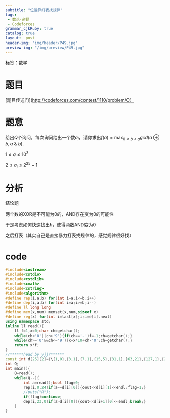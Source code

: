 ```yaml
---
subtitle: "位运算打表找规律"
tags: 
 - 数论-杂题
 - Codeforces
grammar_cjkRuby: true
catalog: true
layout:  post
header-img: "img/header/P49.jpg"
preview-img: "/img/preview/P49.jpg"
---
```


标签：数学

# 题目

[题目传送门](http://codeforces.com/contest/1110/problem/C）

# 题意

给出$Q$个询问，每次询问给出一个数$a_i$，请你求出$f(a) = \max_{0 < b < a}{gcd(a \oplus b, a \> \& \> b)}.$

$1 \le q \le 10^3$

$2 \le a_i \le 2^{25} - 1$

# 分析

结论题

两个数的XOR是不可能为0的，AND存在变为0的可能性

于是考虑如何快速找出$b$，使得两数AND变为0

之后打表（其实自己是直接暴力打表找规律的，感觉规律很好找）

# code
```cpp
#include<iostream>
#include<cstdio>
#include<cstdlib>
#include<cmath>
#include<cstring>
#include<algorithm>
#define rep(i,a,b) for(int i=a;i<=b;i++)
#define dep(i,a,b) for(int i=a;i>=b;i--)
#define ll long long
#define mem(x,num) memset(x,num,sizeof x)
#define reg(x) for(int i=last[x];i;i=e[i].next)
using namespace std;
inline ll read(){
    ll f=1,x=0;char ch=getchar();
    while(ch<'0'||ch>'9'){if(ch=='-')f=-1;ch=getchar();}
    while(ch>='0'&&ch<='9'){x=x*10+ch-'0';ch=getchar();}
    return x*f;
}
//******head by yjjr******
const int d[25][2]={\{1,0},{3,1},{7,1},{15,5},{31,1},{63,21},{127,1},{255,85},{511,73},{1023,341},{2047,89},{4095,1365},{8191,1},{16383,5461},{32767,4681},{65535,21845},{131071,1},{262143,87381},{524287,1},{1048575,349525},{2097151,299593},{4194303,1398101},{8388607,178481},{16777215,5592405},{33554431,1082401}\};
int Q;
int main(){
    Q=read();
    while(Q--){
        int a=read();bool flag=0;
        rep(i,0,24)if(a==d[i][0]){cout<<d[i][1]<<endl;flag=1;}
        //puts("R");
        if(flag)continue;
        dep(i,23,0)if(a>d[i][0]){cout<<d[i+1][0]<<endl;break;}
    }
}
```